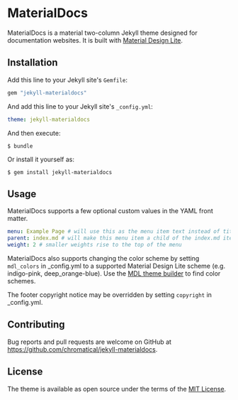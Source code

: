# MaterialDocs

MaterialDocs is a material two-column Jekyll theme designed for documentation websites.  It is built with [Material Design Lite](https://getmdl.io).

## Installation

Add this line to your Jekyll site's `Gemfile`:

```ruby
gem "jekyll-materialdocs"
```

And add this line to your Jekyll site's `_config.yml`:

```yaml
theme: jekyll-materialdocs
```

And then execute:

    $ bundle

Or install it yourself as:

    $ gem install jekyll-materialdocs

## Usage

MaterialDocs supports a few optional custom values in the YAML front matter.
```yaml
menu: Example Page # will use this as the menu item text instead of title
parent: index.md # will make this menu item a child of the index.md item
weight: 2 # smaller weights rise to the top of the menu
```

MaterialDocs also supports changing the color scheme by setting `mdl_colors` in _config.yml to a supported Material Design Lite scheme (e.g. indigo-pink, deep_orange-blue).  Use the [MDL theme builder](https://getmdl.io/customize/index.html) to find color schemes.

The footer copyright notice may be overridden by setting `copyright` in _config.yml.

## Contributing

Bug reports and pull requests are welcome on GitHub at https://github.com/chromatical/jekyll-materialdocs.

## License

The theme is available as open source under the terms of the [MIT License](https://opensource.org/licenses/MIT).
